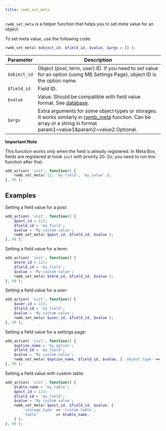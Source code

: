 ```yaml
---
title: rwmb_set_meta
---
```


`rwmb_set_meta` is a helper function that helps you to set meta value for an object.

To set meta value, use the following code:

```php
rwmb_set_meta( $object_id, $field_id, $value, $args = [] );
```

Parameter|Description
---|---
`$object_id`|Object (post, term, user) ID. If you need to set value for an option (using MB Settings Page), object ID is the option name.
`$field_id`|Field ID.
`$value`|Value. Should be compatible with field value format. See [database](/database/).
`$args`|Extra arguments for some object types or storages. It works similarly in [rwmb_meta](/rwmb-meta/) function. Can be array or a string in format param1=value1&param2=value2.Optional.

**Important Note**

This function works only when the field is already registered. In Meta Box, fields are registered at hook `init` with priority 20. So, you need to run this function after that:

```php
add_action( 'init', function() {
	rwmb_set_meta( 12, 'my_field', 'my_value' );
}, 99 );
```

## Examples

Setting a field value for a post:

```php
add_action( 'init', function() {
	$post_id = 123;
	$field_id = 'my_field';
	$value = 'My custom value';
	rwmb_set_meta( $post_id, $field_id, $value );
}, 99 );
```

Setting a field value for a term:

```php
add_action( 'init', function() {
	$term_id = 123;
	$field_id = 'my_field';
	$value = 'My custom value';
	rwmb_set_meta( $term_id, $field_id, $value );
}, 99 );
```

Setting a field value for a user:

```php
add_action( 'init', function() {
	$user_id = 123;
	$field_id = 'my_field';
	$value = 'My custom value';
	rwmb_set_meta( $user_id, $field_id, $value );
}, 99 );
```

Setting a field value for a settings page:

```php
add_action( 'init', function() {
	$option_name = 'my_option';
	$field_id = 'my_field';
	$value = 'My custom value';
	rwmb_set_meta( $option_name, $field_id, $value, [ 'object_type' => 'setting' ] );
}, 99 );
```

Setting a field value with custom table:

```php
add_action( 'init', function() {
	$table_name = 'my_table';
	$post_id = 123;
	$field_id = 'my_field';
	$value = 'My custom value';
	rwmb_set_meta( $post_id, $field_id, $value, [
		'storage_type' => 'custom_table',
		'table'        => $table_name,
	] );
}, 99 );
```
